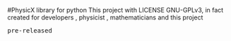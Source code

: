 #PhysicX library for python
This project with LICENSE GNU-GPLv3, in fact created for developers , physicist , mathematicians and this project <pre>pre-released</pre>
